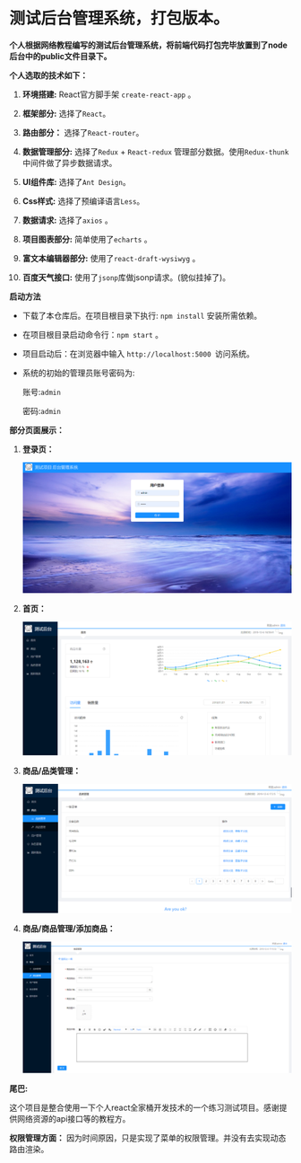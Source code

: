 # 测试后台管理系统，打包版本。

**个人根据网络教程编写的测试后台管理系统，将前端代码打包完毕放置到了node后台中的public文件目录下。**

**个人选取的技术如下：**

1. **环境搭建:** React官方脚手架 `create-react-app` 。

2. **框架部分:** 选择了`React`。

3. **路由部分：** 选择了`React-router`。

4. **数据管理部分:** 选择了`Redux` + `React-redux` 管理部分数据。使用`Redux-thunk`中间件做了异步数据请求。

5. **UI组件库:** 选择了`Ant Design`。

6. **Css样式:** 选择了预编译语言`Less`。

7. **数据请求:** 选择了`axios` 。

8. **项目图表部分:** 简单使用了`echarts` 。
   
9.  **富文本编辑器部分:** 使用了`react-draft-wysiwyg` 。

10. **百度天气接口:** 使用了`jsonp`库做jsonp请求。(貌似挂掉了)。


**启动方法**

- 下载了本仓库后。在项目根目录下执行: `npm install` 安装所需依赖。
- 在项目根目录启动命令行：`npm start` 。
- 项目启动后：在浏览器中输入 `http://localhost:5000
`访问系统。
- 系统的初始的管理员账号密码为: 

    账号:`admin` 
    
    密码:`admin`

**部分页面展示：**
  
1. **登录页：**

    ![登陆页面](./github-images/login.png)

2. **首页：**

    ![首页](./github-images/index.png)

3. **商品/品类管理：**

    ![首页](./github-images/categorys.png)

4. **商品/商品管理/添加商品：**

    ![首页](./github-images/add.png)

**尾巴:**

这个项目是整合使用一下个人react全家桶开发技术的一个练习测试项目。感谢提供网络资源的api接口等的教程方。

**权限管理方面：** 因为时间原因，只是实现了菜单的权限管理。并没有去实现动态路由渲染。